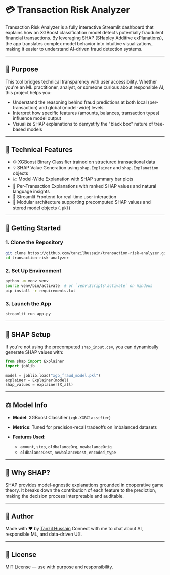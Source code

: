 
# 💳 Transaction Risk Analyzer

Transaction Risk Analyzer is a fully interactive Streamlit dashboard that explains how an XGBoost classification model detects potentially fraudulent financial transactions. By leveraging SHAP (SHapley Additive exPlanations), the app translates complex model behavior into intuitive visualizations, making it easier to understand AI-driven fraud detection systems.

---

## 🎯 Purpose

This tool bridges technical transparency with user accessibility. Whether you're an ML practitioner, analyst, or someone curious about responsible AI, this project helps you:

- Understand the reasoning behind fraud predictions at both local (per-transaction) and global (model-wide) levels
- Interpret how specific features (amounts, balances, transaction types) influence model output
- Visualize SHAP explanations to demystify the "black box" nature of tree-based models

---

## 🧠 Technical Features

- ⚙️ XGBoost Binary Classifier trained on structured transactional data
- 💡 SHAP Value Generation using `shap.Explainer` and `shap.Explanation` objects
- 📈 Model-Wide Explanation with SHAP summary bar plots
- 🧠 Per-Transaction Explanations with ranked SHAP values and natural language insights
- 🧪 Streamlit Frontend for real-time user interaction
- 🧵 Modular architecture supporting precomputed SHAP values and stored model objects (`.pkl`)

---

## 🚀 Getting Started

### 1. Clone the Repository
```bash
git clone https://github.com/tanzilhussain/transaction-risk-analyzer.git
cd transaction-risk-analyzer
````

### 2. Set Up Environment

```bash
python -m venv venv
source venv/bin/activate  # or `venv\Scripts\activate` on Windows
pip install -r requirements.txt
```

### 3. Launch the App

```bash
streamlit run app.py
```

---

## 📌 SHAP Setup

If you're not using the precomputed `shap_input.csv`, you can dynamically generate SHAP values with:

```python
from shap import Explainer
import joblib

model = joblib.load("xgb_fraud_model.pkl")
explainer = Explainer(model)
shap_values = explainer(X_all)
```

---

## ⚖️ Model Info

* **Model**: XGBoost Classifier (`xgb.XGBClassifier`)
* **Metrics**: Tuned for precision-recall tradeoffs on imbalanced datasets
* **Features Used**:

  * `amount`, `step`, `oldbalanceOrg`, `newbalanceOrig`
  * `oldbalanceDest`, `newbalanceDest`, `encoded_type`

---

## 🧠 Why SHAP?

SHAP provides model-agnostic explanations grounded in cooperative game theory. It breaks down the contribution of each feature to the prediction, making the decision process interpretable and auditable.

---

## 👤 Author

Made with ❤️ by [Tanzil Hussain](https://www.linkedin.com/in/tanzilhussain)
Connect with me to chat about AI, responsible ML, and data-driven UX.

---

## 📄 License

MIT License — use with purpose and responsibility.


